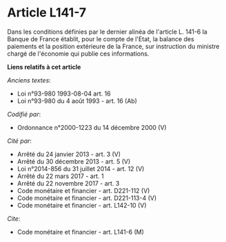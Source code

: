 # Article L141-7

Dans les conditions définies par le dernier alinéa de l'article L. 141-6 la Banque de France établit, pour le compte de
l'Etat, la balance des paiements et la position extérieure de la France, sur instruction du ministre chargé de l'économie qui
publie ces informations.

**Liens relatifs à cet article**

_Anciens textes_:

  - Loi n°93-980 1993-08-04 art. 16
  - Loi n°93-980 du 4 août 1993 - art. 16 (Ab)

_Codifié par_:

  - Ordonnance n°2000-1223 du 14 décembre 2000 (V)

_Cité par_:

  - Arrêté du 24 janvier 2013 - art. 3 (V)
  - Arrêté du 30 décembre 2013 - art. 5 (V)
  - Loi n°2014-856 du 31 juillet 2014 - art. 12 (V)
  - Arrêté du 22 mars 2017 - art. 1
  - Arrêté du 22 novembre 2017 - art. 3
  - Code monétaire et financier - art. D221-112 (V)
  - Code monétaire et financier - art. D221-113-4 (V)
  - Code monétaire et financier - art. L142-10 (V)

_Cite_:

  - Code monétaire et financier - art. L141-6 (M)
